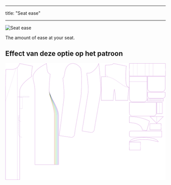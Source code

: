 - - -
title: "Seat ease"
- - -

![Seat ease](./seatease.svg)

The amount of ease at your seat.

## Effect van deze optie op het patroon

![This image shows the effect of this option by superimposing several variants that have a different value for this option](carlita_seatease_sample.svg "Effect of this option on the pattern")
